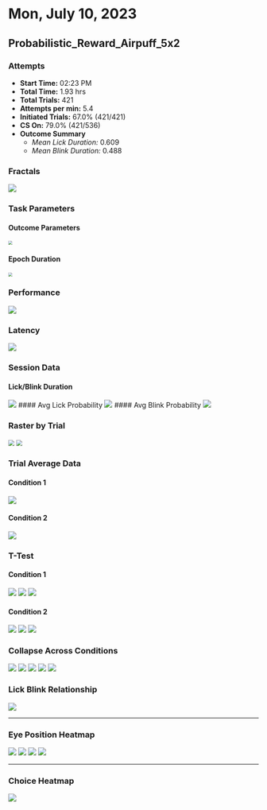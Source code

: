 # Mon, July 10, 2023

## Probabilistic_Reward_Airpuff_5x2

### Attempts
* **Start Time:** 02:23 PM
* **Total Time:** 1.93 hrs
* **Total Trials:** 421
* **Attempts per min:** 5.4
* **Initiated Trials:** 67.0% (421/421)
* **CS On:** 79.0% (421/536)
* **Outcome Summary**
	* *Mean Lick Duration:* 0.609
	* *Mean Blink Duration:* 0.488

### Fractals
<img src="../figures/20230710/_fractals.png">


### Task Parameters

#### Outcome Parameters
<img src="../figures/20230710/outcome_params.png" style="zoom:50%;">

#### Epoch Duration
<img src="../figures/20230710/epoch_hist.png" style="zoom:50%;">

### Performance
<img src="../figures/20230710/perf_by_fractal.png">


### Latency
<img src="../figures/20230710/session_latency.png">

### Session Data
#### Lick/Blink Duration
<img src="../figures/20230710/moving_avg_lick_blink.png">
#### Avg Lick Probability
<img src="../figures/20230710/session_lick_avg.png">
#### Avg Blink Probability
<img src="../figures/20230710/session_blink_avg.png">

### Raster by Trial
<img src="../figures/20230710/fractal_lick_raster.png" style="zoom:75%;">

<img src="../figures/20230710/fractal_blink_raster.png" style="zoom:75%;">


### Trial Average Data
#### Condition 1
<img src="../figures/20230710/raster_by_cond_1.png">

#### Condition 2
<img src="../figures/20230710/raster_by_cond_2.png">


### T-Test
#### Condition 1
<img src="../figures/20230710/t_test_lick-duration_1.png">

<img src="../figures/20230710/t_test_DEM-duration_1.png">

<img src="../figures/20230710/t_test_blink-duration_1.png">

#### Condition 2
<img src="../figures/20230710/t_test_lick-duration_2.png">

<img src="../figures/20230710/t_test_DEM-duration_2.png">

<img src="../figures/20230710/t_test_blink-duration_2.png">


### Collapse Across Conditions
<img src="../figures/20230710/grant_lick.png">

<img src="../figures/20230710/grant_dem.png">

<img src="../figures/20230710/grant_blink.png">

<img src="../figures/20230710/lick_blink_hist.png">

<img src="../figures/20230710/lick_blink_cdf.png">

### Lick Blink Relationship
<img src="../figures/20230710/lick_vs_blink.png">


***
### Eye Position Heatmap
<img src="../figures/20230710/eye_heatmap_1.0.png">

<img src="../figures/20230710/eye_heatmap_0.5.png">

<img src="../figures/20230710/eye_heatmap_-0.5.png">

<img src="../figures/20230710/eye_heatmap_-1.0.png">


***
### Choice Heatmap
<img src="../figures/20230710/choice_heatmap.png">
